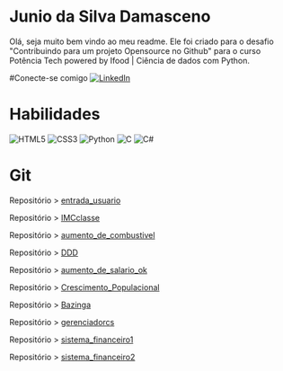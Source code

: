 # Junio da Silva Damasceno

Olá, seja muito bem vindo ao meu readme. Ele foi criado para o desafio "Contribuindo para um projeto Opensource no Github" para o curso Potência Tech powered by Ifood | Ciência de dados com Python.

#Conecte-se comigo
	[![LinkedIn](https://img.shields.io/badge/LinkedIn-000?style=for-the-badge&logo=linkedin&logoColor=0E76A8)](https://www.linkedin.com/in/juniodasilvadamasceno/)

# Habilidades
![HTML5](https://img.shields.io/badge/HTML5-000?style=for-the-badge&logo=html5) ![CSS3](https://img.shields.io/badge/CSS3-000?style=for-the-badge&logo=css3&logoColor=264CE4) ![Python](https://img.shields.io/badge/Python-000?style=for-the-badge&logo=python) ![C](https://img.shields.io/badge/C-000?style=for-the-badge&logo=c) ![C#](https://img.shields.io/badge/C%23-000?style=for-the-badge&logo=c-sharp&logoColor=823085)

# Git
Repositório > [entrada_usuario](https://github.com/JunioDamasceno/Entrada_usuario.git)

Repositório > [IMCclasse](https://github.com/JunioDamasceno/IMCclasse.git)

Repositório > [aumento_de_combustivel](https://github.com/JunioDamasceno/aumento_de_combustivel.git)

Repositório > [DDD](https://github.com/JunioDamasceno/DDD.git)

Repositório > [aumento_de_salario_ok](https://github.com/JunioDamasceno/aumento_de_salario_ok.git)

Repositório > [Crescimento_Populacional](https://github.com/JunioDamasceno/Crescimento_Populacional.git)

Repositório > [Bazinga](https://github.com/JunioDamasceno/Bazinga.git)

Repositório > [gerenciadorcs](https://github.com/JunioDamasceno/gerenciadorcs.git)

Repositório > [sistema_financeiro1](https://github.com/JunioDamasceno/sistema_financeiro1.git)

Repositório > [sistema_financeiro2](https://github.com/JunioDamasceno/sistema_financeiro2.git)
